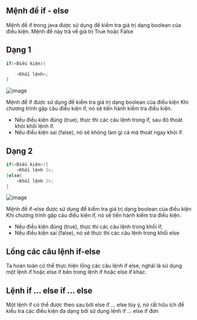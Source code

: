 ## Mệnh đề if - else 
Mệnh đề if trong java được sử dụng để kiểm tra giá trị dạng boolean của điều kiện. Mệnh đề này trả về giá trị True hoặc False

## Dạng 1
```java
if(<Điều kiện){

    <Khối lệnh>;
}
```
![image](https://user-images.githubusercontent.com/70504465/117823667-ed8a4600-b297-11eb-858a-80b7a694126f.png)

Mệnh đề if được sử dụng để kiểm tra giá trị dạng boolean của điều kiện
Khi chương trình gặp câu điều kiện if, nó sẽ tiến hành kiểm tra điều kiện. 
+ Nếu điều kiện đúng (true), thực thi các câu lệnh trong if, sau đó thoát khỏi khối lệnh if.
+ Nếu điều kiện sai (false), nó sẽ không làm gì cả mà thoát ngay khỏi if.

## Dạng 2
```java
if(<Điều kiện>){
    <Khối lệnh 1>;
}else{
    <Khối lệnh 2>;
}
```

![image](https://user-images.githubusercontent.com/70504465/117824412-ae102980-b298-11eb-97c0-6817fef9f997.png)

Mệnh đề if-else được sử dụng để kiểm tra giá trị dạng boolean của điều kiện
Khi chương trình gặp câu điều kiện if, nó sẽ tiến hành kiểm tra điều kiện.
+ Nếu điều kiện đúng (true), thực thi các câu lệnh trong khối if;
+ Nếu điều kiện sai (false), nó sẽ thực thi các câu lệnh trong  khối else

## Lồng các câu lệnh if-else 
Ta hoàn toàn có thể thực hiện lồng các câu lệnh if else, nghãi là sử dụng một lệnh if hoặc else if bên trong lệnh if hoặc else if khác.

## Lệnh if ... else if ... else 
Một lệnh if có thể được theo sau bởi else if ... else tùy ý, nó rất hữu ích để kiểu tra các điều kiện đa dạng bởi sử dụng lệnh if ... else if đơn 

